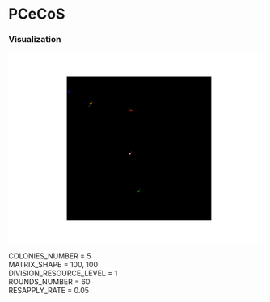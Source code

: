 # PCeCoS

### Visualization

![](Animations/animation.gif)

COLONIES_NUMBER = 5  
MATRIX_SHAPE = 100, 100  
DIVISION_RESOURCE_LEVEL = 1  
ROUNDS_NUMBER = 60  
RESAPPLY_RATE = 0.05  
